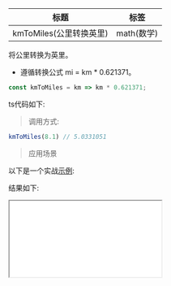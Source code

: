 |  标题   | 标签  |
|  ----  | ----  |
| kmToMiles(公里转换英里) | math(数学) |

将公里转换为英里。

* 遵循转换公式 mi = km * 0.621371。

```js
const kmToMiles = km => km * 0.621371;
```

ts代码如下:

<div class="code-editor" data-url="codes/javascript/ts/km-to-miles.ts" data-language="typescript"></div>

> 调用方式:

```js
kmToMiles(8.1) // 5.0331051
```

> 应用场景

以下是一个实战<a href="codes/javascript/html/km-to-miles.html" target="_blank" rel="noopener noreferrer">示例</a>:

<div class="code-editor" data-url="codes/javascript/html/km-to-miles.html" data-language="html"></div>

结果如下:

<iframe src="codes/javascript/html/km-to-miles.html"></iframe>